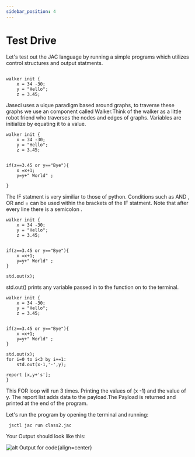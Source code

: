 ```yaml
---
sidebar_position: 4
---
```


# Test Drive

Let's test out the JAC language by running a simple programs which utilizes control structures and output statments.

```jac

walker init {
    x = 34 -30; 
    y = "Hello";
    z = 3.45;

```
Jaseci uses a uique paradigm based around graphs, to traverse these graphs we use an component called Walker.Think of the walker as a little robot friend who traverses the nodes and edges of graphs. Variables are initialize by equating it to a value.

```jac
walker init {
    x = 34 -30; 
    y = "Hello";
    z = 3.45;


if(z==3.45 or y=="Bye"){
    x =x+1;
    y=y+" World" ;

}
```

The  IF statment is very similiar to those of python. Conditions such as AND , OR and = can be used within the brackets of the IF statment.
Note that after every line there is a semicolon .

```jac
walker init {
    x = 34 -30; 
    y = "Hello";
    z = 3.45;


if(z==3.45 or y=="Bye"){
    x =x+1;
    y=y+" World" ;
}

std.out(x);
```
std.out() prints any variable passed in to the function on to the terminal.

```jac
walker init {
    x = 34 -30; 
    y = "Hello";
    z = 3.45;


if(z==3.45 or y=="Bye"){
    x =x+1;
    y=y+" World" ;
}
    
std.out(x);
for i=0 to i<3 by i+=1:
    std.out(x-1,'-',y);

report [x,y+'s'];
}
```

This FOR loop will run 3 times. Printing the values of (x -1) and the value of y. The report list adds data to the payload.The Payload is returned and printed at the end of the program.

Let's run the program by  opening the terminal and running:
```
 jsctl jac run class2.jac

 ```

 Your Output should look like this:

 ![alt Output for code](/img/test-drive-output.png){align=center}